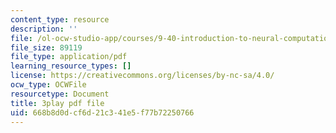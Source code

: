 ```yaml
---
content_type: resource
description: ''
file: /ol-ocw-studio-app/courses/9-40-introduction-to-neural-computation-spring-2018/668b8d0dcf6d21c341e5f77b72250766_4ip-4ai6kN8.pdf
file_size: 89119
file_type: application/pdf
learning_resource_types: []
license: https://creativecommons.org/licenses/by-nc-sa/4.0/
ocw_type: OCWFile
resourcetype: Document
title: 3play pdf file
uid: 668b8d0d-cf6d-21c3-41e5-f77b72250766
---
```

